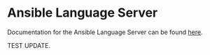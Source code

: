 # Ansible Language Server

Documentation for the Ansible Language Server can be found
[here](https://ansible.readthedocs.io/projects/vscode-ansible/als/).

TEST UPDATE.
